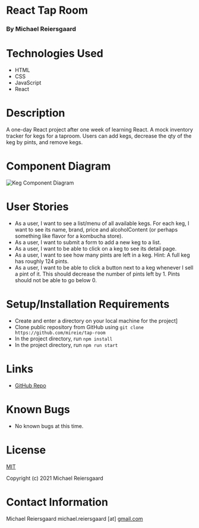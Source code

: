 # React Tap Room

### By Michael Reiersgaard

# Technologies Used

- HTML
- CSS
- JavaScript
- React

# Description

A one-day React project after one week of learning React. A mock inventory tracker for kegs for a taproom. Users can add kegs, decrease the qty of the keg by pints, and remove kegs.

# Component Diagram

![Keg Component Diagram](https://user-images.githubusercontent.com/84690831/132927493-f586472b-d83e-43d6-bcc1-f48db5d99382.png)

# User Stories
* As a user, I want to see a list/menu of all available kegs. For each keg, I want to see its name, brand, price and alcoholContent (or perhaps something like flavor for a kombucha store).
* As a user, I want to submit a form to add a new keg to a list.
* As a user, I want to be able to click on a keg to see its detail page.
* As a user, I want to see how many pints are left in a keg. Hint: A full keg has roughly 124 pints.
* As a user, I want to be able to click a button next to a keg whenever I sell a pint of it. This should decrease the number of pints left by 1. Pints should not be able to go below 0.

# Setup/Installation Requirements

- Create and enter a directory on your local machine for the project]
- Clone public repository from GitHub using `git clone https://github.com/mireie/tap-room`
- In the project directory, run `npm install`
- In the project directory, run `npm run start`

# Links

- [GitHub Repo](https://github.com/mireie/tap-room)

# Known Bugs

- No known bugs at this time.

# License

[MIT](https://en.wikipedia.org/wiki/MIT_License)

Copyright (c) 2021 Michael Reiersgaard

# Contact Information

Michael Reiersgaard michael.reiersgaard [at] [gmail.com](http://gmail.com/)
